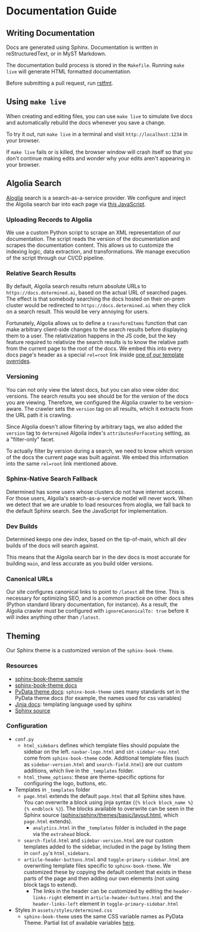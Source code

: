 # Documentation Guide

## Writing Documentation

Docs are generated using Sphinx. Documentation is written in reStructuredText, or in MyST Markdown.

The documentation build process is stored in the `Makefile`. Running `make live` will generate HTML formatted documentation.

Before submitting a pull request, run [rstfmt](https://pypi.org/project/rstfmt/).

## Using `make live`

When creating and editing files, you can use `make live` to simulate live docs
and automatically rebuild the docs whenever you save a change.

To try it out, run `make live` in a terminal and visit `http://localhost:1234`
in your browser.

If `make live` fails or is killed, the browser window will crash itself so that
you don't continue making edits and wonder why your edits aren't appearing in
your browser.

## Algolia Search

[Aloglia](https://www.algolia.com) search is a search-as-a-service provider.
We configure and inject the Algolia search bar into each page via
[this JavaScript](assets/scripts/docsearch.sbt.js).

### Uploading Records to Algolia

We use a custom Python script to scrape an XML representation of our documentation.
The script reads the version of the documentation and scrapes the documentation content.
This allows us to customize the indexing logic, data extraction, and transformations.
We manage execution of the script through our CI/CD pipeline.

### Relative Search Results

By default, Algolia search results return absolute URLs to
`https://docs.determined.ai`, based on the actual URL of searched pages. The
effect is that somebody searching the docs hosted on their on-prem cluster
would be redirected to `https://docs.determined.ai` when they click on a search
result. This would be very annoying for users.

Fortunately, Algolia allows us to define a `transformItems` function that can
make arbitrary client-side changes to the search results before displaying them
to a user. The relativization happens in the JS code, but the key feature
required to relativize the search results is to know the relative path from the
current page to the root of the docs. We embed this into every docs page's
header as a special `rel=root` link inside
[one of our template overrides](_templates/page.html).

### Versioning

You can not only view the latest docs, but you can also view older doc
versions. The search results you see should be for the version of the docs you
are viewing. Therefore, we configured the Algolia crawler to be version-aware.
The crawler sets the `version` tag on all results, which it extracts from the
URL path it is crawling.

Since Algolia doesn't allow filtering by arbitrary tags, we also added the
`version` tag to `determined` Algoila index's `attributesForFaceting` setting,
as a "filter-only" facet.

To actually filter by version during a search, we need to know which version of
the docs the current page was built against. We embed this information into
the same `rel=root` link mentioned above.

### Sphinx-Native Search Fallback

Determined has some users whose clusters do not have internet access. For
those users, Algolia's search-as-a-service model will never work. When we
detect that we are unable to load resources from aloglia, we fall back to the
default Sphinx search. See the JavaScript for implementation.

### Dev Builds

Determined keeps one dev index, based on the tip-of-main, which all dev builds
of the docs will search against.

This means that the Algolia search bar in the dev docs is most accurate for
building `main`, and less accurate as you build older versions.

### Canonical URLs

Our site configures canonical links to point to `/latest` all the time. This is
necessary for optimizing SEO, and is a common practice on other docs sites
(Python standard library documentation, for instance). As a result, the Algolia
crawler must be configured with `ignoreCanonicalTo: true` before it will index
anything other than `/latest`.

## Theming

Our Sphinx theme is a customized version of the `sphinx-book-theme`.

### Resources

- [sphinx-book-theme sample](https://sphinx-themes.org/sample-sites/sphinx-book-theme/)
- [sphinx-book-theme docs](https://sphinx-book-theme.readthedocs.io/en/latest/index.html)
- [PyData theme docs](https://pydata-sphinx-theme.readthedocs.io/en/latest/index.html): `sphinx-book-theme` uses many standards set in the PyData theme docs (for example, the names used for css variables)
- [Jinja docs](https://jinja.palletsprojects.com/en/3.0.x/templates/): templating language used by sphinx
- [Sphinx source](https://github.com/sphinx-doc/sphinx/tree/master/sphinx/themes/basic)

### Configuration

- `conf.py`
  - `html_sidebars` defines which template files should populate the sidebar on the left. `navbar-logo.html` and `sbt-sidebar-nav.html` come from `sphinx-book-theme` code. Additional template files (such as `sidebar-version.html` and `search-field.html`) are our custom additions, which live in the `_templates` folder.
  - `html_theme_options`: these are theme-specific options for configuring the logo, buttons, etc.
- Templates in `_templates` folder
  - `page.html` extends the default `page.html` that all Sphinx sites have. You can overwrite a block using jinja syntax (`{% block block_name %}` `{% endblock %}`). The blocks available to overwrite can be seen in the Sphinx source ([sphinx/sphinx/themes/basic/layout.html](https://github.com/sphinx-doc/sphinx/blob/master/sphinx/themes/basic/layout.html), which `page.html` extends).
    - `analytics.html` in the `_templates` folder is included in the page via the `extrahead` block.
  - `search-field.html` and `sidebar-version.html` are our custom templates added to the sidebar, included in the page by listing them in `conf.py`'s `html_sidebars`.
  - `article-header-buttons.html` and `toggle-primary-sidebar.html` are overwriting template files specific to `sphinx-book-theme`. We customized these by copying the default content that exists in these parts of the page and then adding our own elements (not using block tags to extend).
    - The links in the header can be customized by editing the `header-links-right` element in `article-header-buttons.html` and the `header-links-left` element in `toggle-primary-sidebar.html`
- Styles in `assets/styles/determined.css`
  - `sphinx-book-theme` uses the same CSS variable names as PyData Theme. Partial list of available variables [here](https://pydata-sphinx-theme.readthedocs.io/en/latest/user_guide/styling.html).
